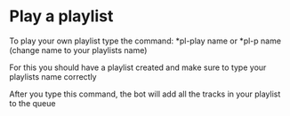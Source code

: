 # Play a playlist

To play your own playlist type the command: \*pl-play name or \*pl-p name (change name to your playlists name)

For this you should have a playlist created and make sure to type your playlists name correctly

After you type this command, the bot will add all the tracks in your playlist to the queue
